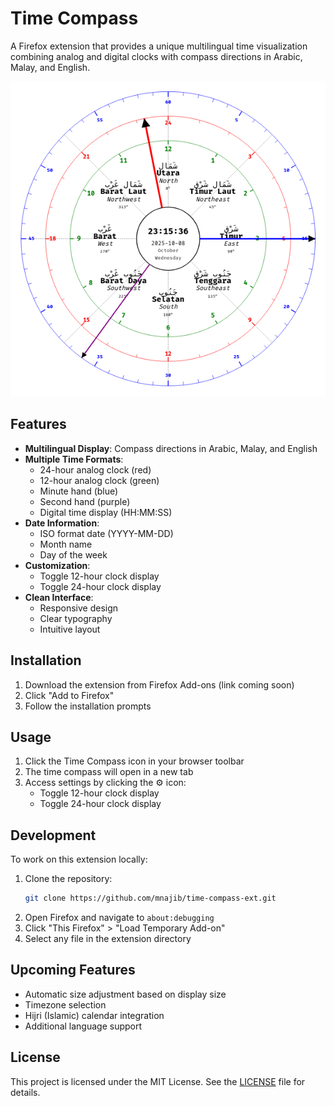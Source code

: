 # Time Compass

A Firefox extension that provides a unique multilingual time visualization combining analog and digital clocks with compass directions in Arabic, Malay, and English.

![Screenshot](https://github.com/mnajib/time-compass-ext/raw/master/Screenshot_Time_Compass.png)

## Features

- **Multilingual Display**: Compass directions in Arabic, Malay, and English
- **Multiple Time Formats**:
  - 24-hour analog clock (red)
  - 12-hour analog clock (green)
  - Minute hand (blue)
  - Second hand (purple)
  - Digital time display (HH:MM:SS)
- **Date Information**:
  - ISO format date (YYYY-MM-DD)
  - Month name
  - Day of the week
- **Customization**:
  - Toggle 12-hour clock display
  - Toggle 24-hour clock display
- **Clean Interface**:
  - Responsive design
  - Clear typography
  - Intuitive layout

## Installation

1. Download the extension from Firefox Add-ons (link coming soon)
2. Click "Add to Firefox"
3. Follow the installation prompts

## Usage

1. Click the Time Compass icon in your browser toolbar
2. The time compass will open in a new tab
3. Access settings by clicking the ⚙️ icon:
   - Toggle 12-hour clock display
   - Toggle 24-hour clock display

## Development

To work on this extension locally:

1. Clone the repository:
   ```bash
   git clone https://github.com/mnajib/time-compass-ext.git
   ```
2. Open Firefox and navigate to `about:debugging`
3. Click "This Firefox" > "Load Temporary Add-on"
4. Select any file in the extension directory

## Upcoming Features

- Automatic size adjustment based on display size
- Timezone selection
- Hijri (Islamic) calendar integration
- Additional language support

## License
This project is licensed under the MIT License. See the [LICENSE](./LICENSE) file for details.
